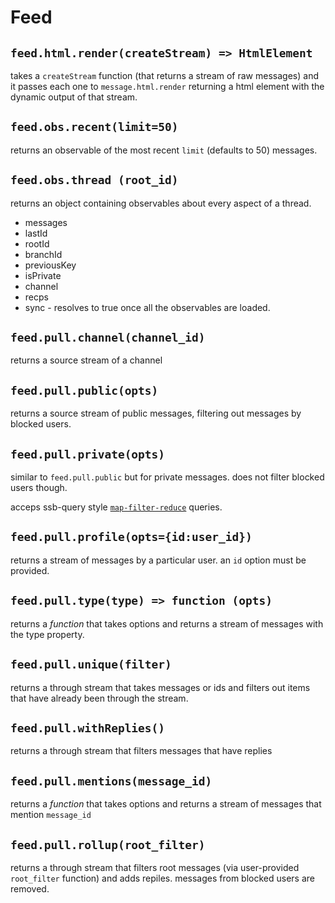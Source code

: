 
# Feed

## `feed.html.render(createStream) => HtmlElement`

takes a `createStream` function (that returns a stream of raw messages)
and it passes each one to `message.html.render` returning a html element with the
dynamic output of that stream.

## `feed.obs.recent(limit=50)`

returns an observable of the most recent `limit` (defaults to 50) messages.

## `feed.obs.thread (root_id)`

returns an object containing observables about every aspect of a thread.

* messages
* lastId
* rootId
* branchId
* previousKey
* isPrivate
* channel
* recps
* sync - resolves to true once all the observables are loaded.

## `feed.pull.channel(channel_id)`

returns a source stream of a channel

## `feed.pull.public(opts)`

returns a source stream of public messages, filtering out messages by blocked users.

## `feed.pull.private(opts)`

similar to `feed.pull.public` but for private messages. does not filter blocked users though.

acceps ssb-query style [`map-filter-reduce`](https://github.com/dominictarr/map-filter-reduce) queries.

## `feed.pull.profile(opts={id:user_id})`

returns a stream of messages by a particular user. an `id` option must be provided.

## `feed.pull.type(type) => function (opts)`

returns a _function_ that takes options and returns a stream of messages with the type property.

## `feed.pull.unique(filter)`

returns a through stream that takes messages or ids and filters out items that have already been through the stream.

## `feed.pull.withReplies()`

returns a through stream that filters messages that have replies


## `feed.pull.mentions(message_id)`

returns a _function_ that takes options and returns a stream of messages that mention `message_id`

## `feed.pull.rollup(root_filter)`

returns a through stream that filters root messages (via user-provided `root_filter` function) and adds repiles.
messages from blocked users are removed.
